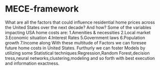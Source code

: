 # MECE-framework
What are all the factors that could influence residential home prices across the United States over the next decade? And how?
Some of the variables impacting USA home costs are: 1.Amenities & necessities 2.Local market 3.Economic situation 4.Interest Rates 5.Government laws 6.Population growth 7.Income along With these multitude of Factors we can foresee future home costs in United States. Furthurly we can foster Models by utilizing some Statistical techniques:Regression,Random Forest,decision tress,neural networks,clustering,modeling and so forth with best execution and information exactness.
